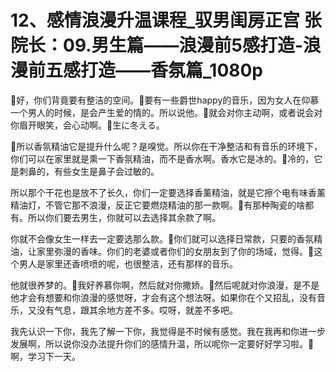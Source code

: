 # 12、感情浪漫升温课程_驭男闺房正宫 张院长：09.男生篇——浪漫前5感打造-浪漫前五感打造——香氛篇_1080p

🎼好，你们背竟要有整洁的空间。🎼要有一些爵世happy的音乐，因为女人在仰慕一个男人的时候，是会产生爱的情的。所以说他。🎼就会对你主动啊，或者说会对你眉开眼笑，会心动啊。🎼生に冬える。

🎼所以香氛精油它是提升什么呢？是嗅觉。所以你在干净整洁和有音乐的环境下，你们可以在家里就是熏一下香氛精油，而不是香水啊。香水它是冰的。🎼冷的，它是刺鼻的，有些女生是鼻子会过敏的。

所以那个干花也是放不了长久，你们一定要选择香薰精油，就是它擦个电有味香薰精油灯，不管它那不浪漫，反正它要燃烧精油的那一款啊。🎼有那种陶瓷的啥都有。所以你们要去男生，你就可以去选择其余款了啊。

你就不会像女生一样去一定要选那么款。🎼你们就可以选择日常款，只要的香氛精油，让家里弥漫的香味。你们的老婆或者你们的女朋友到了你的场域，觉得。🎼这个男人是家里还香喷喷的呢，也很整洁，还有那样的音乐。

他就很养梦的。🎼我好养慕你啊，然后就对你撒娇。🎼然后呢就对你浪漫，是不是他才会有想要和你浪漫的感觉呀，才会有这个想法呀。如果你在个又招乱，没有音乐，又没有气息，跟其余地方差不多。哎呀，就差不多吧。

我先认识一下你，我先了解一下你，我觉得是不时候有感觉。我在我再和你进一步发展啊，所以说你没办法提升你们的感情升温，所以呢你一定要好好学习啦。🎼啊，学习下一天。

